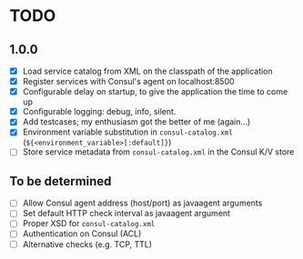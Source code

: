 # TODO

## 1.0.0

- [x] Load service catalog from XML on the classpath of the application
- [x] Register services with Consul's agent on localhost:8500
- [x] Configurable delay on startup, to give the application the time to come up
- [x] Configurable logging: debug, info, silent.
- [x] Add testcases; my enthusiasm got the better of me (again...)
- [x] Environment variable substitution in `consul-catalog.xml` (`${<environment_variable>[:default]}`)
- [ ] Store service metadata from `consul-catalog.xml` in the Consul K/V store

## To be determined

- [ ] Allow Consul agent address (host/port) as javaagent arguments
- [ ] Set default HTTP check interval as javaagent argument
- [ ] Proper XSD for `consul-catalog.xml`
- [ ] Authentication on Consul (ACL)
- [ ] Alternative checks (e.g. TCP, TTL)
